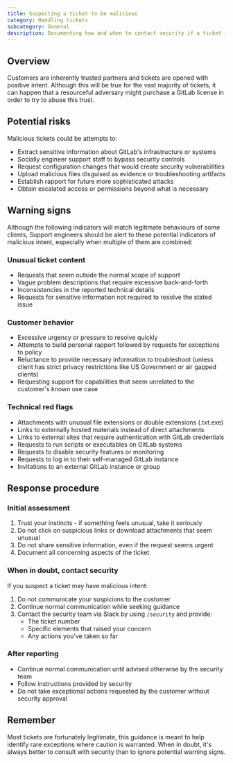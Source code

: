 ```yaml
---
title: Suspecting a ticket to be malicious
category: Handling tickets
subcategory: General
description: Documenting how and when to contact security if a ticket is looking suspicious/malicious in nature.
---
```


## Overview

Customers are inherently trusted partners and tickets are opened with positive intent. Although this will be true for the vast majority of tickets, it can happen that a resourceful adversary might purchase a GitLab license in order to try to abuse this trust.

## Potential risks

Malicious tickets could be attempts to:

- Extract sensitive information about GitLab's infrastructure or systems
- Socially engineer support staff to bypass security controls
- Request configuration changes that would create security vulnerabilities
- Upload malicious files disguised as evidence or troubleshooting artifacts
- Establish rapport for future more sophisticated attacks
- Obtain escalated access or permissions beyond what is necessary

## Warning signs

Although the following indicators will match legitimate behaviours of some clients, Support engineers should be alert to these potential indicators of malicious intent, especially when multiple of them are combined:

### Unusual ticket content

- Requests that seem outside the normal scope of support
- Vague problem descriptions that require excessive back-and-forth
- Inconsistencies in the reported technical details
- Requests for sensitive information not required to resolve the stated issue

### Customer behavior

- Excessive urgency or pressure to resolve quickly
- Attempts to build personal rapport followed by requests for exceptions to policy
- Reluctance to provide necessary information to troubleshoot (unless client has strict privacy restrictions like US Government or air gapped clients)
- Requesting support for capabilities that seem unrelated to the customer's known use case

### Technical red flags

- Attachments with unusual file extensions or double extensions (.txt.exe)
- Links to externally hosted materials instead of direct attachments
- Links to external sites that require authentication with GitLab credentials
- Requests to run scripts or executables on GitLab systems
- Requests to disable security features or monitoring
- Requests to log in to their self-managed GitLab instance
- Invitations to an external GitLab instance or group

## Response procedure

### Initial assessment

1. Trust your instincts - if something feels unusual, take it seriously
2. Do not click on suspicious links or download attachments that seem unusual
3. Do not share sensitive information, even if the request seems urgent
4. Document all concerning aspects of the ticket

### When in doubt, contact security

If you suspect a ticket may have malicious intent:

1. Do not communicate your suspicions to the customer
2. Continue normal communication while seeking guidance
3. Contact the security team via Slack by using `/security` and provide:
   - The ticket number
   - Specific elements that raised your concern
   - Any actions you've taken so far

### After reporting

- Continue normal communication until advised otherwise by the security team
- Follow instructions provided by security
- Do not take exceptional actions requested by the customer without security approval

## Remember

Most tickets are fortunately legitimate, this guidance is meant to help identify rare exceptions where caution is warranted. When in doubt, it's always better to consult with security than to ignore potential warning signs.
